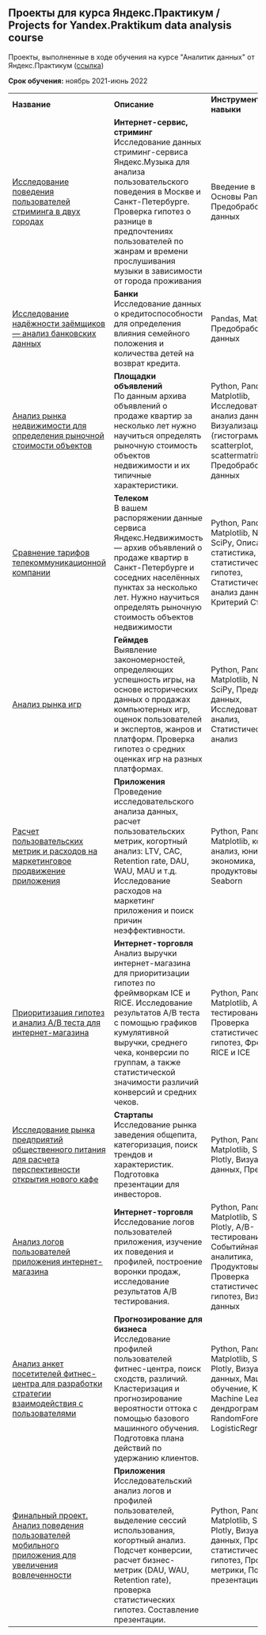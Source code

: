 ## Проекты для курса Яндекс.Практикум / Projects for Yandex.Praktikum data analysis course

Проекты, выполненные в ходе обучения на курсе "Аналитик данных" от Яндекс.Практикум (<a href='https://practicum.yandex.ru/data-analyst/'>ссылка</a>)
<BR>
    <P><B>Срок обучения:</B> ноябрь 2021-июнь 2022 </P>

  <table>
  
  <tr>
    <td><B>Название</B></td>
    <td><B>Описание</B></td>
    <td><B>Инструменты и навыки </B></td>
  </tr>
  
  <tr>
    <td><a href="https://github.com/DariaSiasina/Yandex.Praktikum_projects/tree/main/01.%20Yandex.Music%20analysis">Исследование поведения пользователей стриминга в двух городах</a></td>
    <td><B>Интернет-сервис, стриминг</B><BR>
      Исследование данных стриминг-сервиса Яндекс.Музыка для анализа пользовательского поведения в Москве и Санкт-Петербурге. Проверка гипотез о разнице в предпочтениях пользователей по жанрам и времени прослушивания музыки в зависимости от города проживания</td>
    <td>Введение в Python, Основы Pandas, Предобработка данных</td>
  </tr>
  
  <tr>
    <td><a href="https://github.com/DariaSiasina/Yandex.Praktikum_projects/tree/main/2.%20Creditors%20score%20analysis">Исследование надёжности заёмщиков — анализ банковских данных</a></td>
    <td><B>Банки</B><BR>Исследование данных о кредитоспособности для определения влияния семейного положения и количества детей на возврат кредита.</td>
    <td>Pandas, Matplotlib, Предобработка данных</td>
  </tr>
  
  <tr>
    <td><a href="https://github.com/DariaSiasina/Yandex.Praktikum_projects/tree/main/3.%20Real%20estate%20market%20analysis">Анализ рынка недвижимости для определения рыночной стоимости объектов</a></td>
    <td><B>Площадки объявлений</B><BR>По данным архива объявлений о продаже квартир за несколько лет нужно научиться определять рыночную стоимость объектов недвижимости и их типичные характеристики.</td>
    <td>Python, Pandas, Matplotlib, Исследовательский анализ данных, Визуализация данных (гистограммы, boxplot, scatterplot, scattermatrix), Предобработка данных</td>
  </tr>
  
  <tr>
    <td><a href="https://github.com/DariaSiasina/Yandex.Praktikum_projects/tree/main/4.%20Telecom%20company%20tariffs%20comparision">Сравнение тарифов телекоммуникационной компании</a></td>
    <td><B>Телеком</B><BR>В вашем распоряжении данные сервиса Яндекс.Недвижимость — архив объявлений о продаже квартир в Санкт-Петербурге и соседних населённых пунктах за несколько лет. Нужно научиться определять рыночную стоимость объектов недвижимости</td>
    <td>Python, Pandas, Matplotlib, NumPy, SciPy, Описательная статистика, Проверка статистических гипотез, Статистический анализ данных, Критерий Стьюдента</td>
  </tr>
  
  <tr>
    <td><a href="https://github.com/DariaSiasina/Yandex.Praktikum_projects/tree/main/5.%20Game%20market%20analysis">Анализ рынка игр</a></td>
    <td><B>Геймдев</B><BR>Выявление закономерностей, определяющих успешность игры, на основе исторических данных о продажах компьютерных игр, оценок пользователей и экспертов, жанров и платформ. Проверка гипотез о средних оценках игр на разных платформах. </td>
    <td>Python, Pandas, Matplotlib, NumPy, SciPy, Предобработка данных, Исследовательский анализ, Статистический анализ</td>
  </tr>
  
  <tr>
    <td><a href="https://github.com/DariaSiasina/Yandex.Praktikum_projects/tree/main/6.%20User%20metric%20analysis">Расчет пользовательских метрик и расходов на маркетинговое продвижение приложения</a></td>
    <td><B>Приложения</B><BR>Проведение исследовательского анализа данных, расчет пользовательских метрик, когортный анализ: LTV, CAC, Retention rate, DAU, WAU, MAU и т.д. Исследование расходов на маркетинг приложения и поиск причин неэффективности.</td>
    <td>Python, Pandas, Matplotlib, когортный анализ, юнит-экономика, продуктовые метрики, Seaborn</td>
  </tr>
  
  <tr>
    <td><a href="https://github.com/DariaSiasina/Yandex.Praktikum_projects/tree/main/7.%20Hypothesis%20and%20AB%20tests">Приоритизация гипотез и анализ A/B теста для интернет-магазина</a></td>
    <td><B>Интернет-торговля</B><BR>Анализ выручки интернет-магазина для приоритизации гипотез по фреймворкам ICE и RICE. Исследование результатов A/B теста с помощью  графиков кумулятивной выручки, среднего чека, конверсии по группам, а также статистической значимости различий конверсий и средних чеков. </td>
    <td>Python, Pandas, Matplotlib, A/B-тестирование, Проверка статистических гипотез, Фреймворки RICE и ICE</td>
  </tr>
  
  <tr>
    <td><a href="https://github.com/DariaSiasina/Yandex.Praktikum_projects/tree/main/Moscow%20restaurant%20market">Исследование рынка предприятий общественного питания для расчета перспективности открытия нового кафе</a></td>
    <td><B>Стартапы</B><BR>Исследование рынка заведения общепита, категоризация, поиск трендов и характеристик. Подготовка презентации для инвесторов. </td>
    <td>Python, Pandas, Matplotlib, Seaborn, Plotly, Визуализация данных, Презентация</td>
  </tr>
    
  <tr>
    <td><a href="https://github.com/DariaSiasina/Yandex.Praktikum_projects/tree/main/9.%20Mobile%20app%20analysis">Анализ логов пользователей приложения интернет-магазина </a></td>
    <td><B>Интернет-торговля</B><BR> Исследование логов пользователей приложения, изучение их поведения и профилей, построение воронки продаж, исследование результатов A/B тестирования. </td>
    <td>Python, Pandas, Matplotlib, Seaborn, Plotly, A/B-тестирование, Событийная аналитика, Продуктовые метрики, Проверка статистических гипотез, Визуализация данных</td>
  </tr>
  
  <tr>
    <td><a href="https://github.com/DariaSiasina/Yandex.Praktikum_projects/tree/main/10.%20Gym-goers%20analysis">Анализ анкет посетителей фитнес-центра для разработки стратегии взаимодействия с пользователями</a></td>
    <td><B>Прогнозирование для бизнеса</B><BR>Исследование профилей пользователей фитнес-центра, поиск сходств, различий. Кластеризация и прогнозирование вероятности оттока с помощью базового машинного обучения. Подготовка плана действий по удержанию клиентов. </td>
    <td>Python, Pandas, Matplotlib, Seaborn, Plotly, Визуализация данных, Машинное обучение, KMeans, Machine Learning, дендрограмма, RandomForestClassifier, LogisticRegression</td>
  </tr>
  
   <tr>
    <td><a href="https://github.com/DariaSiasina/Yandex.Praktikum_projects/tree/main/11.Mobile%20app%20users%20behaviour%20analysis">Финальный проект. Анализ поведения пользователей мобильного приложения для увеличения вовлеченности</a></td>
    <td><B>Приложения</B><BR>Исследовательский анализ логов и профилей пользователей, выделение сессий использования, когортный анализ. Подсчет конверсии, расчет бизнес-метрик (DAU, WAU, Retention rate), проверка статистических гипотез. Составление презентации. </td>
    <td>Python, Pandas, Matplotlib, Seaborn, Plotly, Визуализация данных, Проверка статистических гипотез, Продуктовые метрики, Подготовка презентации</td>
  </tr>
  
</table>
